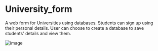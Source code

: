 # University_form
A web form for Universities using databases.
Students can sign up using their personal details.
User can choose to create a database to save students' details and view them.

![image](https://user-images.githubusercontent.com/68539328/232348937-226eaecb-2c9c-489a-b444-36328977e563.png)
